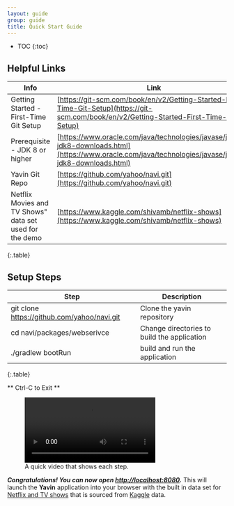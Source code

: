 ```yaml
---
layout: guide
group: guide
title: Quick Start Guide
---
```


* TOC
{:toc}

## Helpful Links

| Info                     |  Link  |
|---------------------------------|--------|
| Getting Started - First-Time Git Setup  | [https://git-scm.com/book/en/v2/Getting-Started-First-Time-Git-Setup](https://git-scm.com/book/en/v2/Getting-Started-First-Time-Git-Setup) |
| Prerequisite - JDK 8 or higher  |  [https://www.oracle.com/java/technologies/javase/javase-jdk8-downloads.html](https://www.oracle.com/java/technologies/javase/javase-jdk8-downloads.html) |
| Yavin Git Repo  |  [https://github.com/yahoo/navi.git](https://github.com/yahoo/navi.git) |
| Netflix Movies and TV Shows" data set used for the demo | [https://www.kaggle.com/shivamb/netflix-shows](https://www.kaggle.com/shivamb/netflix-shows) |
{:.table}

## Setup Steps

| Step                            | Description |
|---------------------------------|-------------|
| git clone https://github.com/yahoo/navi.git | Clone the yavin repository |
| cd navi/packages/webserivce                 | Change directories to build the application |
| ./gradlew bootRun                           | build and run the application |
{:.table}

** Ctrl-C to Exit **

<figure>
    <video controls> <source src="assets/images/QS_installation_and_run.mp4" type="video/mp4"></video>
    <figcaption>A quick video that shows each step.</figcaption>
</figure>

***Congratulations!  You can now open [http://localhost:8080](http://localhost:8080).*** This will launch the **Yavin** application into your browser with the built in data set for [Netflix and TV shows](https://www.kaggle.com/shivamb/netflix-shows) that is sourced from [Kaggle](https://www.kaggle.com/) data.
